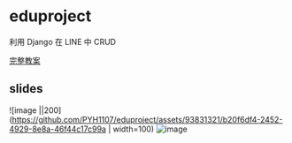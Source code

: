 # eduproject
利用 Django 在 LINE 中 CRUD

[完整教案](https://hackmd.io/XKaQI0MhS5CPw5fk-kEhhA)

## slides
![image ||200](https://github.com/PYH1107/eduproject/assets/93831321/b20f6df4-2452-4929-8e8a-46f44c17c99a | width=100)
![image](https://github.com/PYH1107/eduproject/assets/93831321/b20f6df4-2452-4929-8e8a-46f44c17c99a)

